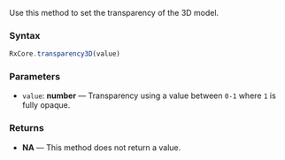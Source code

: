 Use this method to set the transparency of the 3D model.

### Syntax

```typescript
RxCore.transparency3D(value)
```

### Parameters

- `value`: **number** — Transparency using a value between `0-1` where `1` is fully opaque.

### Returns

- **NA** — This method does not return a value.